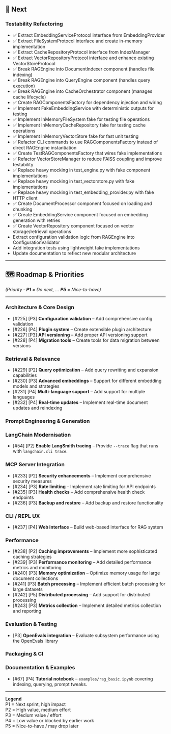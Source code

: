 ## 🚀 Next

### Testability Refactoring
- ✅ Extract EmbeddingServiceProtocol interface from EmbeddingProvider
- ✅ Extract FileSystemProtocol interface and create in-memory implementation
- ✅ Extract CacheRepositoryProtocol interface from IndexManager
- ✅ Extract VectorRepositoryProtocol interface and enhance existing VectorStoreProtocol
- ✅ Break RAGEngine into DocumentIndexer component (handles file indexing)
- ✅ Break RAGEngine into QueryEngine component (handles query execution)
- ✅ Break RAGEngine into CacheOrchestrator component (manages cache lifecycle)
- ✅ Create RAGComponentsFactory for dependency injection and wiring
- ✅ Implement FakeEmbeddingService with deterministic outputs for testing
- ✅ Implement InMemoryFileSystem fake for testing file operations
- ✅ Implement InMemoryCacheRepository fake for testing cache operations
- ✅ Implement InMemoryVectorStore fake for fast unit testing
- ✅ Refactor CLI commands to use RAGComponentsFactory instead of direct RAGEngine instantiation
- ✅ Create TestRAGComponentsFactory that wires fake implementations
- ✅ Refactor VectorStoreManager to reduce FAISS coupling and improve testability
- ✅ Replace heavy mocking in test_engine.py with fake component implementations
- ✅ Replace heavy mocking in test_vectorstore.py with fake implementations
- ✅ Replace heavy mocking in test_embedding_provider.py with fake HTTP client
- ✅ Create DocumentProcessor component focused on loading and chunking
- ✅ Create EmbeddingService component focused on embedding generation with retries
- ✅ Create VectorRepository component focused on vector storage/retrieval operations
- Extract configuration validation logic from RAGEngine into ConfigurationValidator
- Add integration tests using lightweight fake implementations
- Update documentation to reflect new modular architecture


---

## 🗺️ Roadmap & Priorities
*(Priority ‑ **P1** = Do next, … **P5** = Nice-to-have)*

---

### Architecture & Core Design

- [#225] [P3] **Configuration validation** – Add comprehensive config validation
- [#226] [P4] **Plugin system** – Create extensible plugin architecture
- [#227] [P3] **API versioning** – Add proper API versioning support
- [#228] [P4] **Migration tools** – Create tools for data migration between versions

### Retrieval & Relevance

- [#229] [P2] **Query optimization** – Add query rewriting and expansion capabilities
- [#230] [P3] **Advanced embeddings** – Support for different embedding models and strategies
- [#231] [P4] **Multi-language support** – Add support for multiple languages
- [#232] [P4] **Real-time updates** – Implement real-time document updates and reindexing

### Prompt Engineering & Generation

### LangChain Modernisation
- [#54] [P2] **Enable LangSmith tracing** – Provide `--trace` flag that runs with `langchain.cli trace`.


### MCP Server Integration

- [#233] [P2] **Security enhancements** – Implement comprehensive security measures
- [#234] [P3] **Rate limiting** – Implement rate limiting for API endpoints
- [#235] [P3] **Health checks** – Add comprehensive health check endpoints
- [#236] [P3] **Backup and restore** – Add backup and restore functionality


### CLI / REPL UX

- [#237] [P4] **Web interface** – Build web-based interface for RAG system

### Performance

- [#238] [P2] **Caching improvements** – Implement more sophisticated caching strategies
- [#239] [P3] **Performance monitoring** – Add detailed performance metrics and monitoring
- [#240] [P3] **Memory optimization** – Optimize memory usage for large document collections
- [#241] [P3] **Batch processing** – Implement efficient batch processing for large datasets
- [#242] [P5] **Distributed processing** – Add support for distributed processing
- [#243] [P3] **Metrics collection** – Implement detailed metrics collection and reporting

### Evaluation & Testing

- [P3] **OpenEvals integration** – Evaluate subsystem performance using the
  OpenEvals library



### Packaging & CI


### Documentation & Examples
- [#67] [P4] **Tutorial notebook** – `examples/rag_basic.ipynb` covering indexing, querying, prompt tweaks.

---

**Legend**  
P1 = Next sprint, high impact  
P2 = High value, medium effort  
P3 = Medium value / effort  
P4 = Low value or blocked by earlier work  
P5 = Nice-to-have / may drop later

